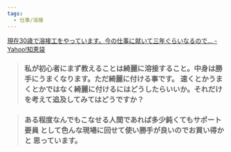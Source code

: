 ```yaml
---
tags:
  - 仕事/溶接
---
```

[現在30歳で溶接工をやっています。今の仕事に就いて三年ぐらいなるので... - Yahoo!知恵袋](https://detail.chiebukuro.yahoo.co.jp/qa/question_detail/q14104592714)

>### 私が初心者にまず教えることは綺麗に溶接すること。中身は勝手にうまくなります。ただ綺麗に付ける事です。 速くとかうまくとかではなく綺麗に付けるにはどうしたらいいか。それだけを考えて追及してみてはどうですか？

>### ある程度なんでもこなせる人間であれば多少鈍くてもサポート要員 として色んな現場に回せて使い勝手が良いのでお買い得かと 思っています。

